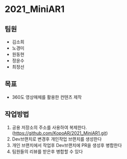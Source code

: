 # 2021_MiniAR1

## 팀원
- 김소희
- 노경미
- 원동현
- 정윤수
- 최정선

## 목표
- 360도 영상매체를 활용한 컨텐츠 제작

## 작업방법
1. 공용 저장소의 주소를 사용하여 복제한다.(https://github.com/KopoAR/2021_MiniAR1.git)
2. Dev브랜치로 변경후 개인작업 브랜치를 생성한다
3. 개인 브랜치에서 작업후 Dev브랜치에 PR을 생성후 병합한다
4. 팀원들의 리뷰를 받은후 병합할 수 있다
